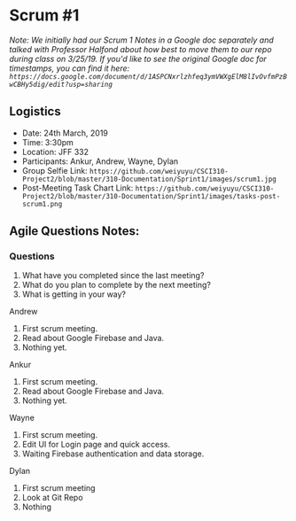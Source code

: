 # Scrum #1


_Note: We initially had our Scrum 1 Notes in a Google doc separately and talked with Professor Halfond about how best to move them to our repo during class on 3/25/19. If you'd like to see the original Google doc for timestamps, you can find it here: `https://docs.google.com/document/d/1ASPCNxrlzhfeq3ymVWXgElM8lIvOvfmPzBwCBHy5dig/edit?usp=sharing`_

## Logistics
- Date: 24th March, 2019
- Time: 3:30pm
- Location: JFF 332
- Participants: Ankur, Andrew, Wayne, Dylan
- Group Selfie Link: `https://github.com/weiyuyu/CSCI310-Project2/blob/master/310-Documentation/Sprint1/images/scrum1.jpg`
- Post-Meeting Task Chart Link: `https://github.com/weiyuyu/CSCI310-Project2/blob/master/310-Documentation/Sprint1/images/tasks-post-scrum1.png`

## Agile Questions Notes:

### Questions
1. What have you completed since the last meeting?
2. What do you plan to complete by the next meeting?
3. What is getting in your way?

 
Andrew
1. First scrum meeting.
2. Read about Google Firebase and Java.
3. Nothing yet.

Ankur
1. First scrum meeting.
2. Read about Google Firebase and Java.
3. Nothing yet.

Wayne
1. First scrum meeting.
2. Edit UI for Login page and quick access.
3. Waiting Firebase authentication and data storage.

Dylan
1. First scrum meeting
2. Look at Git Repo
3. Nothing
